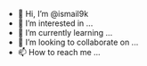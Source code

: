 - 👋 Hi, I’m @ismail9k
- 👀 I’m interested in ...
- 🌱 I’m currently learning ...
- 💞️ I’m looking to collaborate on ...
- 📫 How to reach me ...

<!---
ismail9k-modanisa/ismail9k-modanisa is a ✨ special ✨ repository because its `README.md` (this file) appears on your GitHub profile.
You can click the Preview link to take a look at your changes.
--->
